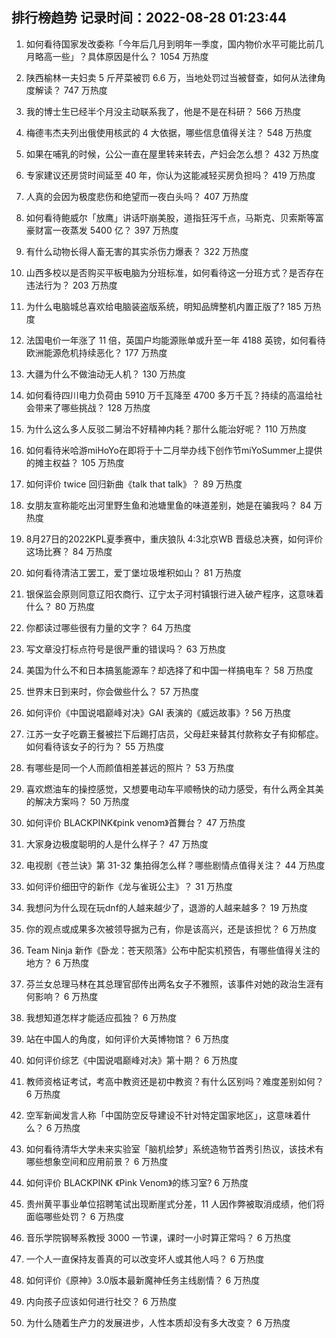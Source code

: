 
## 排行榜趋势 记录时间：2022-08-28 01:23:44
  
  1. 如何看待国家发改委称「今年后几月到明年一季度，国内物价水平可能比前几月略高一些」？具体原因是什么？ 1054 万热度
    
  2. 陕西榆林一夫妇卖 5 斤芹菜被罚 6.6 万，当地处罚过当被督查，如何从法律角度解读？ 747 万热度
    
  3. 我的博士生已经半个月没主动联系我了，他是不是在科研？ 566 万热度
    
  4. 梅德韦杰夫列出俄使用核武的 4 大依据，哪些信息值得关注？ 548 万热度
    
  5. 如果在哺乳的时候，公公一直在屋里转来转去，产妇会怎么想？ 432 万热度
    
  6. 专家建议还房贷时间延至 40 年，你认为这能减轻买房负担吗？ 419 万热度
    
  7. 人真的会因为极度悲伤和绝望而一夜白头吗？ 407 万热度
    
  8. 如何看待鲍威尔「放鹰」讲话吓崩美股，道指狂泻千点，马斯克、贝索斯等富豪财富一夜蒸发 5400 亿？ 397 万热度
    
  9. 有什么动物长得人畜无害的其实杀伤力爆表？ 322 万热度
    
  10. 山西多校以是否购买平板电脑为分班标准，如何看待这一分班方式？是否存在违法行为？ 203 万热度
    
  11. 为什么电脑城总喜欢给电脑装盗版系统，明知品牌整机内置正版了? 185 万热度
    
  12. 法国电价一年涨了 11 倍，英国户均能源账单或升至一年 4188 英镑，如何看待欧洲能源危机持续恶化？ 177 万热度
    
  13. 大疆为什么不做油动无人机？ 130 万热度
    
  14. 如何看待四川电力负荷由 5910 万千瓦降至 4700 多万千瓦？持续的高温给社会带来了哪些挑战？ 128 万热度
    
  15. 为什么这么多人反驳二舅治不好精神内耗？那什么能治好呢？ 110 万热度
    
  16. 如何看待米哈游miHoYo在即将于十二月举办线下创作节miYoSummer上提供的摊主权益？ 105 万热度
    
  17. 如何评价 twice 回归新曲《talk that talk》？ 89 万热度
    
  18. 女朋友宣称能吃出河里野生鱼和池塘里鱼的味道差别，她是在骗我吗？ 84 万热度
    
  19. 8月27日的2022KPL夏季赛中，重庆狼队 4:3北京WB 晋级总决赛，如何评价这场比赛？ 84 万热度
    
  20. 如何看待清洁工罢工，爱丁堡垃圾堆积如山？ 81 万热度
    
  21. 银保监会原则同意辽阳农商行、辽宁太子河村镇银行进入破产程序，这意味着什么？ 80 万热度
    
  22. 你都读过哪些很有力量的文字？ 64 万热度
    
  23. 写文章没打标点符号是很严重的错误吗？ 63 万热度
    
  24. 美国为什么不和日本搞氢能源车？却选择了和中国一样搞电车？ 58 万热度
    
  25. 世界末日到来时，你会做些什么？ 57 万热度
    
  26. 如何评价《中国说唱巅峰对决》GAI 表演的《威远故事》? 56 万热度
    
  27. 江苏一女子吃霸王餐被拦下后踢打店员，父母赶来替其付款称女子有抑郁症。如何看待该女子的行为？ 55 万热度
    
  28. 有哪些是同一个人而颜值相差甚远的照片？ 53 万热度
    
  29. 喜欢燃油车的操控感觉，又想要电动车平顺畅快的动力感受，有什么两全其美的解决方案吗？ 50 万热度
    
  30. 如何评价 BLACKPINK《pink venom》首舞台？ 47 万热度
    
  31. 大家身边极度聪明的人是什么样子？ 47 万热度
    
  32. 电视剧《苍兰诀》第 31-32 集拍得怎么样？哪些剧情点值得关注？ 44 万热度
    
  33. 如何评价细田守的新作《龙与雀斑公主》？ 31 万热度
    
  34. 我想问为什么现在玩dnf的人越来越少了，退游的人越来越多？ 19 万热度
    
  35. 你的观点或成果多次被领导据为己有，你是该高兴，还是该担忧？ 6 万热度
    
  36. Team Ninja 新作《卧龙：苍天陨落》公布中配实机预告，有哪些值得关注的地方？ 6 万热度
    
  37. 芬兰女总理马林在其总理官邸传出两名女子不雅照，该事件对她的政治生涯有何影响？ 6 万热度
    
  38. 我想知道怎样才能适应孤独？ 6 万热度
    
  39. 站在中国人的角度，如何评价大英博物馆？ 6 万热度
    
  40. 如何评价综艺《中国说唱巅峰对决》第十期？ 6 万热度
    
  41. 教师资格证考试，考高中教资还是初中教资？有什么区别吗？难度差别如何？ 6 万热度
    
  42. 空军新闻发言人称「中国防空反导建设不针对特定国家地区」，这意味着什么？ 6 万热度
    
  43. 如何看待清华大学未来实验室「脑机绘梦」系统造物节首秀引热议，该技术有哪些想象空间和应用前景？ 6 万热度
    
  44. 如何评价 BLACKPINK 《Pink Venom》的练习室? 6 万热度
    
  45. 贵州黄平事业单位招聘笔试出现断崖式分差，11 人因作弊被取消成绩，他们将面临哪些处罚？ 6 万热度
    
  46. 音乐学院钢琴系教授 3000 一节课，课时一小时算正常吗？ 6 万热度
    
  47. 一个人一直保持友善真的可以改变坏人或其他人吗？ 6 万热度
    
  48. 如何评价《原神》3.0版本最新魔神任务主线剧情？ 6 万热度
    
  49. 内向孩子应该如何进行社交？ 6 万热度
    
  50. 为什么随着生产力的发展进步，人性本质却没有多大改变？ 6 万热度
    